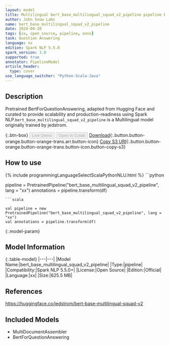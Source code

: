 ```yaml
---
layout: model
title: Multilingual bert_base_multilingual_squad_v2_pipeline pipeline BertForQuestionAnswering from jedstrom
author: John Snow Labs
name: bert_base_multilingual_squad_v2_pipeline
date: 2024-09-20
tags: [xx, open_source, pipeline, onnx]
task: Question Answering
language: xx
edition: Spark NLP 5.5.0
spark_version: 3.0
supported: true
annotator: PipelineModel
article_header:
  type: cover
use_language_switcher: "Python-Scala-Java"
---
```


## Description

Pretrained BertForQuestionAnswering, adapted from Hugging Face and curated to provide scalability and production-readiness using Spark NLP.`bert_base_multilingual_squad_v2_pipeline` is a Multilingual model originally trained by jedstrom.

{:.btn-box}
<button class="button button-orange" disabled>Live Demo</button>
<button class="button button-orange" disabled>Open in Colab</button>
[Download](https://s3.amazonaws.com/auxdata.johnsnowlabs.com/public/models/bert_base_multilingual_squad_v2_pipeline_xx_5.5.0_3.0_1726833744728.zip){:.button.button-orange.button-orange-trans.arr.button-icon}
[Copy S3 URI](s3://auxdata.johnsnowlabs.com/public/models/bert_base_multilingual_squad_v2_pipeline_xx_5.5.0_3.0_1726833744728.zip){:.button.button-orange.button-orange-trans.button-icon.button-copy-s3}

## How to use



<div class="tabs-box" markdown="1">
{% include programmingLanguageSelectScalaPythonNLU.html %}
```python

pipeline = PretrainedPipeline("bert_base_multilingual_squad_v2_pipeline", lang = "xx")
annotations =  pipeline.transform(df)   

```
```scala

val pipeline = new PretrainedPipeline("bert_base_multilingual_squad_v2_pipeline", lang = "xx")
val annotations = pipeline.transform(df)

```
</div>

{:.model-param}
## Model Information

{:.table-model}
|---|---|
|Model Name:|bert_base_multilingual_squad_v2_pipeline|
|Type:|pipeline|
|Compatibility:|Spark NLP 5.5.0+|
|License:|Open Source|
|Edition:|Official|
|Language:|xx|
|Size:|625.5 MB|

## References

https://huggingface.co/jedstrom/bert-base-multilingual-squad-v2

## Included Models

- MultiDocumentAssembler
- BertForQuestionAnswering
